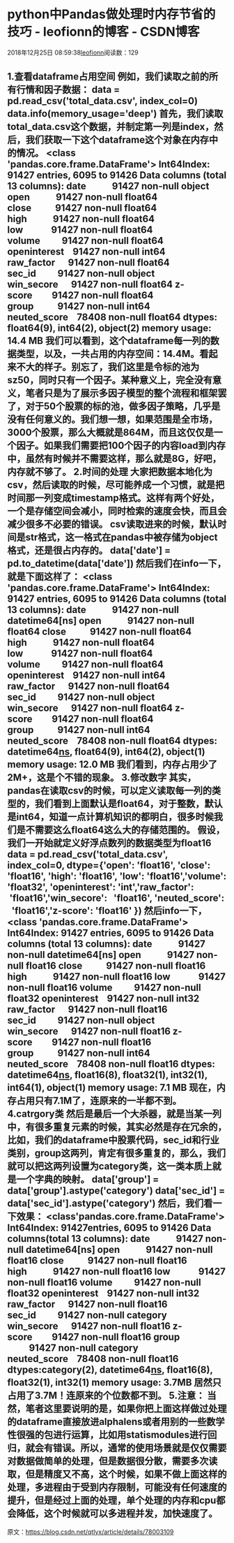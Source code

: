 
# python中Pandas做处理时内存节省的技巧 - leofionn的博客 - CSDN博客


2018年12月25日 08:59:38[leofionn](https://me.csdn.net/qq_36142114)阅读数：129


1.查看dataframe占用空间
例如，我们读取之前的所有行情和因子数据：
data = pd.read_csv('total_data.csv', index_col=0)
data.info(memory_usage='deep')
首先，我们读取total_data.csv这个数据，并制定第一列是index，然后，我们获取一下这个dataframe这个对象在内存中的情况。
<class 'pandas.core.frame.DataFrame'>
Int64Index: 91427 entries, 6095 to 91426
Data columns (total 13 columns):
date            91427 non-null object
open            91427 non-null float64
close           91427 non-null float64
high            91427 non-null float64
low             91427 non-null float64
volume          91427 non-null float64
openinterest    91427 non-null int64
raw_factor      91427 non-null float64
sec_id          91427 non-null object
win_secore      91427 non-null float64
z-score         91427 non-null float64
group           91427 non-null int64
neuted_score    78408 non-null float64
dtypes: float64(9), int64(2), object(2)
memory usage: 14.4 MB
我们可以看到，这个dataframe每一列的数据类型，以及，一共占用的内存空间：14.4M。看起来不大的样子。别忘了，我们这里是令标的池为sz50，同时只有一个因子。某种意义上，完全没有意义，笔者只是为了展示多因子模型的整个流程和框架罢了，对于50个股票的标的池，做多因子策略，几乎是没有任何意义的。我们想一想，如果范围是全市场，3000个股票，那么大概就是864M，而且这仅仅是一个因子。如果我们需要把100个因子的内容load到内存中，虽然有时候并不需要这样，那么就是8G，好吧，内存就不够了。
2.时间的处理
大家把数据本地化为csv，然后读取的时候，尽可能养成一个习惯，就是把时间那一列变成timestamp格式。这样有两个好处，一个是存储空间会减小，同时检索的速度会快，而且会减少很多不必要的错误。
csv读取进来的时候，默认时间是str格式，这一格式在pandas中被存储为object格式，还是很占内存的。
data['date'] = pd.to_datetime(data['date'])
然后我们在info一下，就是下面这样了：
<class 'pandas.core.frame.DataFrame'>
Int64Index: 91427 entries, 6095 to 91426
Data columns (total 13 columns):
date            91427 non-null datetime64[ns]
open            91427 non-null float64
close           91427 non-null float64
high            91427 non-null float64
low             91427 non-null float64
volume          91427 non-null float64
openinterest    91427 non-null int64
raw_factor      91427 non-null float64
sec_id          91427 non-null object
win_secore      91427 non-null float64
z-score         91427 non-null float64
group           91427 non-null int64
neuted_score    78408 non-null float64
dtypes: datetime64[ns](1), float64(9), int64(2), object(1)
memory usage: 12.0 MB
我们看到，内存占用少了2M+，这是个不错的现象。
3.修改数字
其实，pandas在读取csv的时候，可以定义读取每一列的类型的，我们看到上面默认是float64，对于整数，默认是int64，知道一点计算机知识的都明白，很多时候我们是不需要这么float64这么大的存储范围的。
假设，我们一开始就定义好浮点数列的数据类型为float16
data = pd.read_csv('total_data.csv', index_col=0, dtype={'open': 'float16', 'close': 'float16', 'high': 'float16', 'low': 'float16','volume': 'float32',
'openinterest': 'int','raw_factor':  'float16','win_secore':   'float16', 'neuted_score':   'float16','z-score': 'float16'
})
然后info一下，
<class 'pandas.core.frame.DataFrame'>
Int64Index: 91427 entries, 6095 to 91426
Data columns (total 13 columns):
date            91427 non-null datetime64[ns]
open            91427 non-null float16
close           91427 non-null float16
high            91427 non-null float16
low             91427 non-null float16
volume          91427 non-null float32
openinterest    91427 non-null int32
raw_factor      91427 non-null float16
sec_id          91427 non-null object
win_secore      91427 non-null float16
z-score         91427 non-null float16
group           91427 non-null int64
neuted_score    78408 non-null float16
dtypes: datetime64[ns](1), float16(8), float32(1), int32(1), int64(1), object(1)
memory usage: 7.1 MB
现在，内存占用只有7.1M了，连原来的一半都不到。
4.catrgory类
然后是最后一个大杀器，就是当某一列中，有很多重复元素的时候，其实必然是存在冗余的，比如，我们的dataframe中股票代码，sec_id和行业类别，group这两列，肯定有很多重复的，那么，我们就可以把这两列设置为category类，这一类本质上就是一个字典的映射。
data['group'] = data['group'].astype('category')
data['sec_id'] = data['sec_id'].astype('category')
然后，我们看一下效果：
<class'pandas.core.frame.DataFrame'>
Int64Index: 91427entries, 6095 to 91426
Data columns(total 13 columns):
date            91427 non-null datetime64[ns]
open            91427 non-null float16
close           91427 non-null float16
high            91427 non-null float16
low             91427 non-null float16
volume          91427 non-null float32
openinterest    91427 non-null int32
raw_factor      91427 non-null float16
sec_id          91427 non-null category
win_secore      91427 non-null float16
z-score         91427 non-null float16
group           91427 non-null category
neuted_score    78408 non-null float16
dtypes:category(2), datetime64[ns](1), float16(8), float32(1), int32(1)
memory usage: 3.7MB
居然只占用了3.7M！连原来的个位数都不到。
5.注意：
当然，笔者这里要说明的是，如果你把上面这样做过处理的dataframe直接放进alphalens或者用别的一些数学性很强的包进行运算，比如用statismodules进行回归，就会有错误。所以，通常的使用场景就是仅仅需要对数据做简单的处理，但是数据很分散，需要多次读取，但是精度又不高，这个时候，如果不做上面这样的处理，多进程由于受到内存限制，可能没有任何速度的提升，但是经过上面的处理，单个处理的内存和cpu都会降低，这个时候就可以多进程并发，加快速度了。
---------------------
原文：https://blog.csdn.net/qtlyx/article/details/78003109


